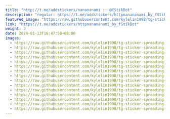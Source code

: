 ```yaml
---
title: "http://t.me/addstickers/nanananami :: @fStikBot"
description: "regular: https://t.me/addstickers/httpnanananami_by_fStikBot"
featured_image: "https://raw.githubusercontent.com/kylelin1998/tg-sticker-spreading-worldwide-images/main/img/474c7d03-1b1d-47ed-b4ba-3cf6c4928121.jpg"
link: "https://t.me/addstickers/httpnanananami_by_fStikBot"
weight: 3
date: 2024-01-13T16:47:58+08:00
images:
  - https://raw.githubusercontent.com/kylelin1998/tg-sticker-spreading-worldwide-images/main/img/474c7d03-1b1d-47ed-b4ba-3cf6c4928121.jpg
  - https://raw.githubusercontent.com/kylelin1998/tg-sticker-spreading-worldwide-images/main/img/e86fd96c-affa-4fdc-9878-1e3c970bdd07.jpg
  - https://raw.githubusercontent.com/kylelin1998/tg-sticker-spreading-worldwide-images/main/img/7eb76cdf-b9bc-483f-9bd9-830061329401.jpg
  - https://raw.githubusercontent.com/kylelin1998/tg-sticker-spreading-worldwide-images/main/img/94ed607d-2af4-441f-a6dc-22cca52cddb2.jpg
  - https://raw.githubusercontent.com/kylelin1998/tg-sticker-spreading-worldwide-images/main/img/9a88afeb-9983-4b35-ac31-06a50f8e5d9e.jpg
  - https://raw.githubusercontent.com/kylelin1998/tg-sticker-spreading-worldwide-images/main/img/1cd6937a-e337-4ae7-80d3-75634e9b77b1.jpg
  - https://raw.githubusercontent.com/kylelin1998/tg-sticker-spreading-worldwide-images/main/img/a659d795-b36a-4158-832a-5669479af0cd.jpg
  - https://raw.githubusercontent.com/kylelin1998/tg-sticker-spreading-worldwide-images/main/img/6ee02d37-f94f-4895-b85b-87cd75069ca3.jpg
  - https://raw.githubusercontent.com/kylelin1998/tg-sticker-spreading-worldwide-images/main/img/b69db054-a8aa-44b3-87df-fb71143d5e55.jpg
  - https://raw.githubusercontent.com/kylelin1998/tg-sticker-spreading-worldwide-images/main/img/126e3e8f-2e61-4eb9-ad93-755b7fb80df3.jpg
  - https://raw.githubusercontent.com/kylelin1998/tg-sticker-spreading-worldwide-images/main/img/32d1d4c5-0b90-4b39-9521-b9d5532d1b05.jpg
  - https://raw.githubusercontent.com/kylelin1998/tg-sticker-spreading-worldwide-images/main/img/0d046b5e-d5d5-4e46-bce4-d6809a1de9c0.jpg
  - https://raw.githubusercontent.com/kylelin1998/tg-sticker-spreading-worldwide-images/main/img/f2cff4b9-af94-4dec-b560-db2813363221.jpg
  - https://raw.githubusercontent.com/kylelin1998/tg-sticker-spreading-worldwide-images/main/img/2bc7ed07-8669-4694-a6e9-7104875e142b.jpg
  - https://raw.githubusercontent.com/kylelin1998/tg-sticker-spreading-worldwide-images/main/img/62868ee4-dbc0-44cb-9681-6387f2926a39.jpg
---
```

